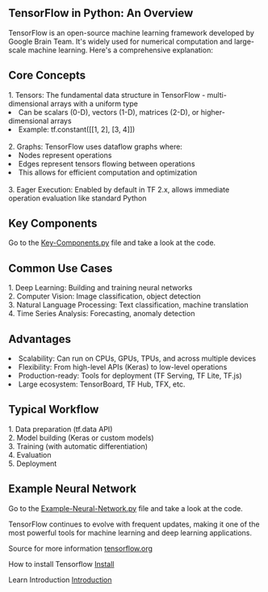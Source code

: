 <h2>TensorFlow in Python: An Overview</h2>
<p>TensorFlow is an open-source machine learning framework developed by Google Brain Team. It's widely used for numerical computation and large-scale machine learning. Here's a comprehensive explanation:</p>
<h2>Core Concepts</h2>
<span>1. Tensors: The fundamental data structure in TensorFlow - multi-dimensional arrays with a uniform type</span>
<li>Can be scalars (0-D), vectors (1-D), matrices (2-D), or higher-dimensional arrays</li>
<li>Example: tf.constant([[1, 2], [3, 4]])</li>
<br>
<span>2. Graphs: TensorFlow uses dataflow graphs where:</span>
<li>Nodes represent operations</li>
<li>Edges represent tensors flowing between operations</li>
<li>This allows for efficient computation and optimization</li>
<br>
<span>3. Eager Execution: Enabled by default in TF 2.x, allows immediate operation evaluation like standard Python</span>
<h2>Key Components</h2>
<p>Go to the <a href="https://github.com/younesnoorzahi/TensorFlow-in-Python/blob/main/Key-Components.py">Key-Components.py</a> file and take a look at the code.</p>
<h2>Common Use Cases</h2>
<span>1. Deep Learning: Building and training neural networks</span>
<br>
<span>2. Computer Vision: Image classification, object detection</span>
<br>
<span>3. Natural Language Processing: Text classification, machine translation</span>
<br>
<span>4. Time Series Analysis: Forecasting, anomaly detection</span>
<h2>Advantages</h2>
<li>Scalability: Can run on CPUs, GPUs, TPUs, and across multiple devices</li>
<li>Flexibility: From high-level APIs (Keras) to low-level operations</li>
<li>Production-ready: Tools for deployment (TF Serving, TF Lite, TF.js)</li>
<li>Large ecosystem: TensorBoard, TF Hub, TFX, etc.</li>
<h2>Typical Workflow</h2>
<span>1. Data preparation (tf.data API)</span>
<br>
<span>2. Model building (Keras or custom models)</span>
<br>
<span>3. Training (with automatic differentiation)</span>
<br>
<span>4. Evaluation</span>
<br>
<span>5. Deployment</span>
<h2>Example Neural Network</h2>
<p>Go to the <a href="https://github.com/younesnoorzahi/TensorFlow-in-Python/blob/main/Example-Neural-Network.py">Example-Neural-Network.py</a> file and take a look at the code.</p>

<p>TensorFlow continues to evolve with frequent updates, making it one of the most powerful tools for machine learning and deep learning applications.</p>

<span>Source for more information <a href="https://www.tensorflow.org/">tensorflow.org</a></span>

<span>How to install Tensorflow <a href="https://www.tensorflow.org/install">Install</a></span>

<span>Learn Introduction <a href="https://www.tensorflow.org/learn">Introduction</a></span>